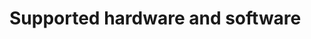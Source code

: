 # Supported hardware and software

[.de]: ../../de/src/supported-hardware-and-software.md
[.source]: https://www.linux-tips-and-tricks.de/en/raspibackupcategorye/609-supported-hard-and-software/
[.source]: https://www.linux-tips-and-tricks.de/de/raspibackupcategoried/608-unterstuetzte-hard-und-software/
